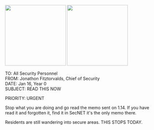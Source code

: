<img width="200" src="https://orzoknight.github.io/corbit-global/img/corbit-security-logo.svg">  
<img width="200" src="https://orzoknight.github.io/corbit-global/img/corbit-security-secure-memo.svg">
<br>

TO: All Security Personnel  
FROM: Jonathon Fitztorvalds, Chief of Security  
DATE: Jan 16, Year 0  
SUBJECT: READ THIS NOW

PRIORITY: URGENT

Stop what you are doing and go read the memo sent on 1.14. If you have read it and forgotten it, find it in SecNET it's the only memo there.

Residents are still wandering into secure areas. THIS STOPS TODAY.
